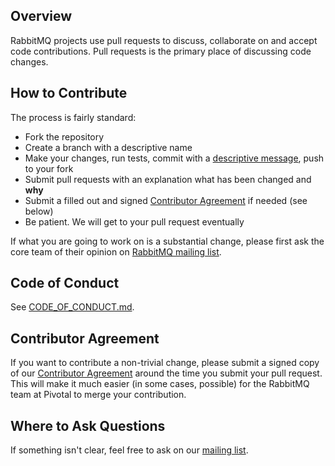 ## Overview

RabbitMQ projects use pull requests to discuss, collaborate on and accept code contributions.
Pull requests is the primary place of discussing code changes.

## How to Contribute

The process is fairly standard:

 * Fork the repository
 * Create a branch with a descriptive name
 * Make your changes, run tests, commit with a [descriptive message](http://tbaggery.com/2008/04/19/a-note-about-git-commit-messages.html), push to your fork
 * Submit pull requests with an explanation what has been changed and **why**
 * Submit a filled out and signed [Contributor Agreement](https://github.com/rabbitmq/ca#how-to-submit) if needed (see below)
 * Be patient. We will get to your pull request eventually

If what you are going to work on is a substantial change, please first ask the core team
of their opinion on [RabbitMQ mailing list](https://groups.google.com/forum/#!forum/rabbitmq-users).


## Code of Conduct

See [CODE_OF_CONDUCT.md](./CODE_OF_CONDUCT.md).


## Contributor Agreement

If you want to contribute a non-trivial change, please submit a signed copy of our
[Contributor Agreement](https://github.com/rabbitmq/ca#how-to-submit) around the time
you submit your pull request. This will make it much easier (in some cases, possible)
for the RabbitMQ team at Pivotal to merge your contribution.


## Where to Ask Questions

If something isn't clear, feel free to ask on our [mailing list](https://groups.google.com/forum/#!forum/rabbitmq-users).